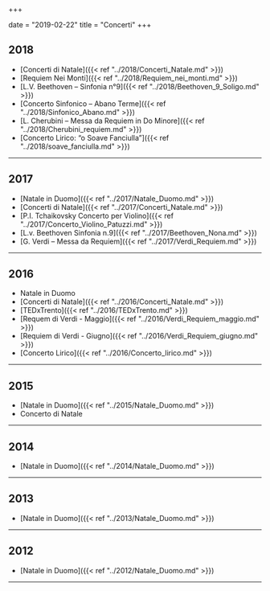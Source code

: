 ﻿+++

date = "2019-02-22"
title = "Concerti"
+++

## 2018

* [Concerti di Natale]({{< ref "../2018/Concerti_Natale.md" >}})
* [Requiem Nei Monti]({{< ref "../2018/Requiem_nei_monti.md" >}})
* [L.V. Beethoven – Sinfonia n°9]({{< ref "../2018/Beethoven_9_Soligo.md" >}})
* [Concerto Sinfonico – Abano Terme]({{< ref "../2018/Sinfonico_Abano.md" >}})
* [L. Cherubini – Messa da Requiem in Do Minore]({{< ref "../2018/Cherubini_requiem.md" >}})
* [Concerto Lirico: “o Soave Fanciulla”]({{< ref "../2018/soave_fanciulla.md" >}})

---

## 2017

* [Natale in Duomo]({{< ref "../2017/Natale_Duomo.md" >}})
* [Concerti di Natale]({{< ref "../2017/Concerti_Natale.md" >}})
* [P.I. Tchaikovsky Concerto per Violino]({{< ref "../2017/Concerto_Violino_Patuzzi.md" >}})
* [L.v. Beethoven Sinfonia n.9]({{< ref "../2017/Beethoven_Nona.md" >}})
* [G. Verdi – Messa da Requiem]({{< ref "../2017/Verdi_Requiem.md" >}})

---

## 2016

* Natale in Duomo
* [Concerti di Natale]({{< ref "../2016/Concerti_Natale.md" >}})
* [TEDxTrento]({{< ref "../2016/TEDxTrento.md" >}})
* [Requem di Verdi - Maggio]({{< ref "../2016/Verdi_Requiem_maggio.md" >}})
* [Requiem di Verdi - Giugno]({{< ref "../2016/Verdi_Requiem_giugno.md" >}})
* [Concerto Lirico]({{< ref "../2016/Concerto_lirico.md" >}})

---

## 2015

* [Natale in Duomo]({{< ref "../2015/Natale_Duomo.md" >}})
* Concerto di Natale

---

## 2014

* [Natale in Duomo]({{< ref "../2014/Natale_Duomo.md" >}})

---

## 2013

* [Natale in Duomo]({{< ref "../2013/Natale_Duomo.md" >}})

---

## 2012

* [Natale in Duomo]({{< ref "../2012/Natale_Duomo.md" >}})

---

